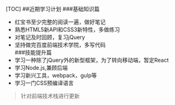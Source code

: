 [TOC]
##近期学习计划
###基础知识篇
* 红宝书至少完整的阅读一遍，做好笔记  
* 熟悉HTML5新API和CSS3新特性，多做练习  
* 对笔记及时回顾，复习jQuery  
* 坚持做完百度前端技术学院，多写代码  
###技能提升篇
* 学习一种除了jQuery外的新型框架，为了转向移动端，暂定React  
* 学习Node.js,兼顾后端  
* 学习新兴工具，webpack，gulp等  
* 学习一门CSS预编译语言  

>针对前端技术栈进行更新